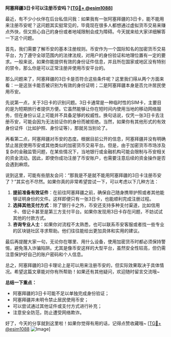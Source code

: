 **阿塞拜疆3日卡可以注册币安吗？[[TG💪+ @esim1088](https://t.me/s/esim1088)]**

最近，有不少小伙伴在后台私信问我：如果我有一张阿塞拜疆的3日卡，能不能用来注册币安呢？这问题其实挺常见的，毕竟现在很多人都想通过虚拟货币交易来赚点外快，但又担心自己的身份或者地域限制会成为障碍。今天就来给大家详细解答一下这个问题。

首先，我们需要了解币安的基本注册规则。币安作为一个国际知名的加密货币交易平台，为了遵守全球范围内的法律法规，对用户的身份验证和地理位置有一定的要求。一般来说，如果你能提供有效的身份证件信息，并且所在国家或地区没有特别的禁令，那么你是可以正常注册并使用币安平台的。

那么问题来了，阿塞拜疆的3日卡是否符合这些条件呢？这里我们得从两个方面来看：一是这张卡能否被识别为有效的身份证明；二是阿塞拜疆本身是否允许居民使用币安。

先说第一点，关于3日卡的识别问题。3日卡通常是一种临时性的SIM卡，主要目的是为短期旅行者提供方便。它虽然能够让你在短时间内使用当地的移动网络服务，但在身份认证上可能并不具备足够的权威性。换句话说，仅凭一张3日卡去注册币安，可能会因为无法验证你的身份而被拒绝。当然，如果你有其他形式的有效身份证件（比如护照、身份证等），那就另当别论了。

再看第二点，阿塞拜疆对币安的态度。根据目前公开的信息，阿塞拜疆并没有明确禁止居民使用币安或其他类似的加密货币交易平台。但是，由于加密货币市场涉及复杂的金融监管问题，在某些情况下，当地银行或金融机构可能会限制与币安相关的资金流动。因此，即使你成功注册了币安账户，也需要注意后续的资金操作是否会遇到麻烦。

说到这里，可能有些朋友会问：“那我是不是就不能用阿塞拜疆的3日卡注册币安了？”其实也不尽然。如果你真的非常希望尝试一下，可以考虑以下几种方法：

1. **提前准备有效证件**：在前往阿塞拜疆之前，确保自己随身携带护照或者其他能够证明身份的文件。这样即便只有一张3日卡，也能顺利完成注册过程。
2. **选择其他支付方式**：除了银行卡之外，币安还支持多种支付渠道，比如信用卡、借记卡甚至是第三方支付平台。如果你发现用3日卡存在问题，不妨试试其他的付款方式。
3. **咨询专业人士**：如果你对流程不太熟悉，也可以联系币安客服或者找一些专业的区块链社区寻求帮助。他们往往能给出更加具体和实用的建议。

最后再提醒大家一句，无论你在哪里、用什么设备，使用加密货币时都必须保持警惕，避免落入诈骗陷阱。尤其是像币安这样的大型平台，虽然安全性较高，但仍需注意保护好自己的账户密码和个人信息。

总之，阿塞拜疆的3日卡理论上是可以用来注册币安的，但实际效果取决于具体情况。希望这篇文章能对你有所帮助！如果还有其他疑问，欢迎随时留言交流哦~

**总结一下重点：**
- 阿塞拜疆的3日卡可能不足以单独完成身份验证；
- 阿塞拜疆并未明令禁止居民使用币安；
- 可以尝试通过其他证件或支付方式进行补充；
- 注意安全防范，防止遭受网络欺诈。

好了，今天的分享就到这里啦！如果你觉得有用的话，记得点赞收藏哦~ [[TG💪+ @esim1088](https://t.me/s/esim1088) ![Image](https://i.postimg.cc/4NQfJmqS/Snipaste-2025-05-13-00-14-12.png)]